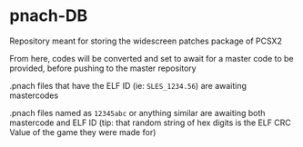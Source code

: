 # pnach-DB

Repository meant for storing the widescreen patches package of PCSX2

From here, codes will be converted and set to await for a master code to be provided, before pushing to the master repository

.pnach files that have the ELF ID (ie: `SLES_1234.56`) are awaiting mastercodes

.pnach files named as `12345abc` or anything similar are awaiting both mastercode and ELF ID (tip: that random string of hex digits is the ELF CRC Value of the game they were made for)
